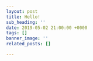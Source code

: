 ```yaml
---
layout: post
title: Hello!
sub_heading: ''
date: 2019-05-02 21:00:00 +0000
tags: []
banner_image: ''
related_posts: []

---
```

